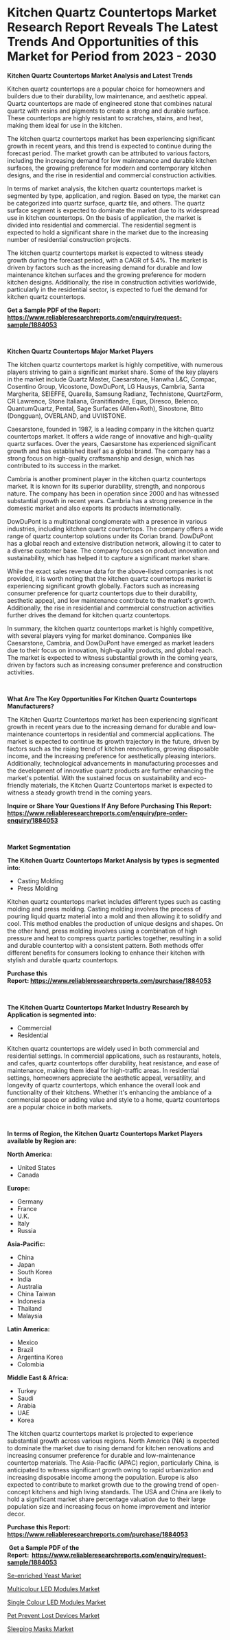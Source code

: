 <p><h1>Kitchen Quartz Countertops Market Research Report Reveals The Latest Trends And Opportunities of this Market for Period from 2023 - 2030</h1></p><p><strong>Kitchen Quartz Countertops Market Analysis and Latest Trends</strong></p>
<p><p>Kitchen quartz countertops are a popular choice for homeowners and builders due to their durability, low maintenance, and aesthetic appeal. Quartz countertops are made of engineered stone that combines natural quartz with resins and pigments to create a strong and durable surface. These countertops are highly resistant to scratches, stains, and heat, making them ideal for use in the kitchen.</p><p>The kitchen quartz countertops market has been experiencing significant growth in recent years, and this trend is expected to continue during the forecast period. The market growth can be attributed to various factors, including the increasing demand for low maintenance and durable kitchen surfaces, the growing preference for modern and contemporary kitchen designs, and the rise in residential and commercial construction activities.</p><p>In terms of market analysis, the kitchen quartz countertops market is segmented by type, application, and region. Based on type, the market can be categorized into quartz surface, quartz tile, and others. The quartz surface segment is expected to dominate the market due to its widespread use in kitchen countertops. On the basis of application, the market is divided into residential and commercial. The residential segment is expected to hold a significant share in the market due to the increasing number of residential construction projects.</p><p>The kitchen quartz countertops market is expected to witness steady growth during the forecast period, with a CAGR of 5.4%. The market is driven by factors such as the increasing demand for durable and low maintenance kitchen surfaces and the growing preference for modern kitchen designs. Additionally, the rise in construction activities worldwide, particularly in the residential sector, is expected to fuel the demand for kitchen quartz countertops.</p></p>
<p><strong>Get a Sample PDF of the Report:&nbsp; <a href="https://www.reliableresearchreports.com/enquiry/request-sample/1884053">https://www.reliableresearchreports.com/enquiry/request-sample/1884053</a></strong></p>
<p>&nbsp;</p>
<p><strong>Kitchen Quartz Countertops Major Market Players</strong></p>
<p><p>The kitchen quartz countertops market is highly competitive, with numerous players striving to gain a significant market share. Some of the key players in the market include Quartz Master, Caesarstone, Hanwha L&C, Compac, Cosentino Group, Vicostone, DowDuPont, LG Hausys, Cambria, Santa Margherita, SEIEFFE, Quarella, Samsung Radianz, Technistone, QuartzForm, CR Lawrence, Stone Italiana, Granitifiandre, Equs, Diresco, Belenco, QuantumQuartz, Pental, Sage Surfaces (Allen+Roth), Sinostone, Bitto (Dongguan), OVERLAND, and UVIISTONE.</p><p>Caesarstone, founded in 1987, is a leading company in the kitchen quartz countertops market. It offers a wide range of innovative and high-quality quartz surfaces. Over the years, Caesarstone has experienced significant growth and has established itself as a global brand. The company has a strong focus on high-quality craftsmanship and design, which has contributed to its success in the market.</p><p>Cambria is another prominent player in the kitchen quartz countertops market. It is known for its superior durability, strength, and nonporous nature. The company has been in operation since 2000 and has witnessed substantial growth in recent years. Cambria has a strong presence in the domestic market and also exports its products internationally.</p><p>DowDuPont is a multinational conglomerate with a presence in various industries, including kitchen quartz countertops. The company offers a wide range of quartz countertop solutions under its Corian brand. DowDuPont has a global reach and extensive distribution network, allowing it to cater to a diverse customer base. The company focuses on product innovation and sustainability, which has helped it to capture a significant market share.</p><p>While the exact sales revenue data for the above-listed companies is not provided, it is worth noting that the kitchen quartz countertops market is experiencing significant growth globally. Factors such as increasing consumer preference for quartz countertops due to their durability, aesthetic appeal, and low maintenance contribute to the market's growth. Additionally, the rise in residential and commercial construction activities further drives the demand for kitchen quartz countertops.</p><p>In summary, the kitchen quartz countertops market is highly competitive, with several players vying for market dominance. Companies like Caesarstone, Cambria, and DowDuPont have emerged as market leaders due to their focus on innovation, high-quality products, and global reach. The market is expected to witness substantial growth in the coming years, driven by factors such as increasing consumer preference and construction activities.</p></p>
<p>&nbsp;</p>
<p><strong>What Are The Key Opportunities For Kitchen Quartz Countertops Manufacturers?</strong></p>
<p><p>The Kitchen Quartz Countertops market has been experiencing significant growth in recent years due to the increasing demand for durable and low-maintenance countertops in residential and commercial applications. The market is expected to continue its growth trajectory in the future, driven by factors such as the rising trend of kitchen renovations, growing disposable income, and the increasing preference for aesthetically pleasing interiors. Additionally, technological advancements in manufacturing processes and the development of innovative quartz products are further enhancing the market's potential. With the sustained focus on sustainability and eco-friendly materials, the Kitchen Quartz Countertops market is expected to witness a steady growth trend in the coming years.</p></p>
<p><strong>Inquire or Share Your Questions If Any Before Purchasing This Report: <a href="https://www.reliableresearchreports.com/enquiry/pre-order-enquiry/1884053">https://www.reliableresearchreports.com/enquiry/pre-order-enquiry/1884053</a></strong></p>
<p>&nbsp;</p>
<p><strong>Market Segmentation</strong></p>
<p><strong>The Kitchen Quartz Countertops Market Analysis by types is segmented into:</strong></p>
<p><ul><li>Casting Molding</li><li>Press Molding</li></ul></p>
<p><p>Kitchen quartz countertops market includes different types such as casting molding and press molding. Casting molding involves the process of pouring liquid quartz material into a mold and then allowing it to solidify and cool. This method enables the production of unique designs and shapes. On the other hand, press molding involves using a combination of high pressure and heat to compress quartz particles together, resulting in a solid and durable countertop with a consistent pattern. Both methods offer different benefits for consumers looking to enhance their kitchen with stylish and durable quartz countertops.</p></p>
<p><strong>Purchase this Report:&nbsp;<a href="https://www.reliableresearchreports.com/purchase/1884053">https://www.reliableresearchreports.com/purchase/1884053</a></strong></p>
<p>&nbsp;</p>
<p><strong>The Kitchen Quartz Countertops Market Industry Research by Application is segmented into:</strong></p>
<p><ul><li>Commercial</li><li>Residential</li></ul></p>
<p><p>Kitchen quartz countertops are widely used in both commercial and residential settings. In commercial applications, such as restaurants, hotels, and cafes, quartz countertops offer durability, heat resistance, and ease of maintenance, making them ideal for high-traffic areas. In residential settings, homeowners appreciate the aesthetic appeal, versatility, and longevity of quartz countertops, which enhance the overall look and functionality of their kitchens. Whether it's enhancing the ambiance of a commercial space or adding value and style to a home, quartz countertops are a popular choice in both markets.</p></p>
<p>&nbsp;</p>
<p><strong>In terms of Region, the Kitchen Quartz Countertops Market Players available by Region are:</strong></p>
<p>
    <p> <strong> North America: </strong>
        <ul>
            <li>United States</li>
            <li>Canada</li>
        </ul>
        </p> 
    <p> <strong> Europe: </strong>
        <ul>
            <li>Germany</li>
            <li>France</li>
            <li>U.K.</li>
            <li>Italy</li>
            <li>Russia</li>
        </ul>
        </p> 
    <p> <strong> Asia-Pacific: </strong>
        <ul>
            <li>China</li>
            <li>Japan</li>
            <li>South Korea</li>
            <li>India</li>
            <li>Australia</li>
            <li>China Taiwan</li>
            <li>Indonesia</li>
            <li>Thailand</li>
            <li>Malaysia</li>
        </ul>
        </p> 
    <p> <strong> Latin America: </strong>
        <ul>
            <li>Mexico</li>
            <li>Brazil</li>
            <li>Argentina Korea</li>
            <li>Colombia</li>
        </ul>
        </p> 
    <p> <strong> Middle East & Africa: </strong>
        <ul>
            <li>Turkey</li>
            <li>Saudi</li>
            <li>Arabia</li>
            <li>UAE</li>
            <li>Korea</li>
        </ul>
    </p>
    </p>
<p><p>The kitchen quartz countertops market is projected to experience substantial growth across various regions. North America (NA) is expected to dominate the market due to rising demand for kitchen renovations and increasing consumer preference for durable and low-maintenance countertop materials. The Asia-Pacific (APAC) region, particularly China, is anticipated to witness significant growth owing to rapid urbanization and increasing disposable income among the population. Europe is also expected to contribute to market growth due to the growing trend of open-concept kitchens and high living standards. The USA and China are likely to hold a significant market share percentage valuation due to their large population size and increasing focus on home improvement and interior decor.</p></p>
<p><strong>Purchase this Report: <a href="https://www.reliableresearchreports.com/purchase/1884053">https://www.reliableresearchreports.com/purchase/1884053</a></strong></p>
<p>&nbsp;<strong>Get a Sample PDF of the Report:&nbsp;&nbsp;<a href="https://www.reliableresearchreports.com/enquiry/request-sample/1884053">https://www.reliableresearchreports.com/enquiry/request-sample/1884053</a></strong></p>
<p><strong></strong></p>
<p><p><a href="https://medium.com/@santosh.reportprime/se-enriched-yeast-market-insight-market-trends-growth-forecasted-from-2023-to-2030-aa725ab2d05f">Se-enriched Yeast Market</a></p><p><a href="https://medium.com/@caligoldner/multicolour-led-modules-market-trends-forecast-and-competitive-analysis-to-2030-99af12a32975">Multicolour LED Modules Market</a></p><p><a href="https://medium.com/@austynlemke1988/single-colour-led-modules-market-competitive-analysis-market-trends-and-forecast-to-2030-1281c13e2e2d">Single Colour LED Modules Market</a></p><p><a href="https://medium.com/@nilltanay7548659/pet-prevent-lost-devices-market-research-report-its-history-and-forecast-2023-to-2030-1cad84214e09">Pet Prevent Lost Devices Market</a></p><p><a href="https://medium.com/@fitanstorm7845/sleeping-masks-market-analysis-and-sze-forecasted-for-period-from-2023-to-2030-145c6bf943fb">Sleeping Masks Market</a></p></p>